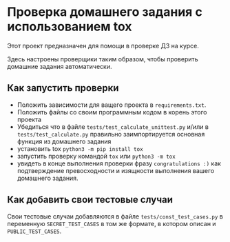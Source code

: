 # Проверка домашнего задания с использованием tox

Этот проект предназначен для помощи в проверке ДЗ на курсе.

Здесь настроены проверщики таким образом, чтобы проверить домашние задания автоматически. 

## Как запустить проверки

- Положить зависимости для ващего проекта в `requirements.txt`.
- Положить файлы со своим программным кодом в корень этого проекта
- Убедиться что в файле `tests/test_calculate_unittest.py` и/или в `tests/test_calculate.py` правильно заимпортируется основная функция из домашнего задания
- установить tox `python3 -m pip install tox`
- запустить проверку командой `tox` или `python3 -m tox`
- увидеть в конце выполнения проверки фразу `congratulations :)` как подтверждение превосходности и изящности выполнения вашего домашнего задания.

## Как добавить свои тестовые случаи

Свои тестовые случаи добавляются в файле `tests/const_test_cases.py` в переменную `SECRET_TEST_CASES` в том же формате, в котором описан и `PUBLIC_TEST_CASES`.